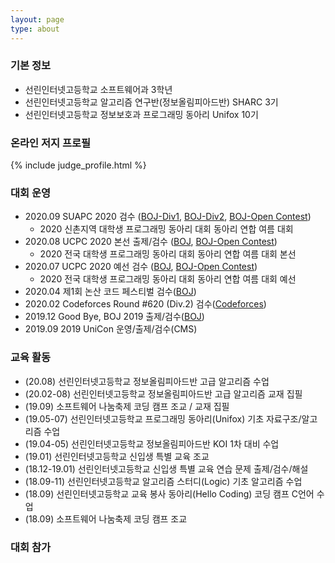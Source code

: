 ```yaml
---
layout: page
type: about
---
```


### 기본 정보
* 선린인터넷고등학교 소프트웨어과 3학년
* 선린인터넷고등학교 알고리즘 연구반(정보올림피아드반) SHARC 3기
* 선린인터넷고등학교 정보보호과 프로그래밍 동아리 Unifox 10기

### 온라인 저지 프로필
{% include judge_profile.html %}

### 대회 운영
* 2020.09 SUAPC 2020 검수 ([BOJ-Div1](http://icpc.me/c/519), [BOJ-Div2](http://icpc.me/c/518), [BOJ-Open Contest](http://icpc.me/c/529))
  * 2020 신촌지역 대학생 프로그래밍 동아리 대회 동아리 연합 여름 대회
* 2020.08 UCPC 2020 본선 출제/검수 ([BOJ](http://icpc.me/c/524), [BOJ-Open Contest](http://icpc.me/c/525))
  * 2020 전국 대학생 프로그래밍 동아리 대회 동아리 연합 여름 대회 본선
* 2020.07 UCPC 2020 예선 검수 ([BOJ](http://icpc.me/c/521), [BOJ-Open Contest](http://icpc.me/c/522))
  * 2020 전국 대학생 프로그래밍 동아리 대회 동아리 연합 여름 대회 예선
* 2020.04 제1회 논산 코드 페스티벌 검수([BOJ](http://icpc.me/c/507))
* 2020.02 Codeforces Round #620 (Div.2) 검수([Codeforces](https://codeforces.com/contest/1304))
* 2019.12 Good Bye, BOJ 2019 출제/검수([BOJ](http://icpc.me/c/497))
* 2019.09 2019 UniCon 운영/출제/검수(CMS)

### 교육 활동
* (20.08) 선린인터넷고등학교 정보올림피아드반 고급 알고리즘 수업
* (20.02-08) 선린인터넷고등학교 정보올림피아드반 고급 알고리즘 교재 집필
* (19.09) 소프트웨어 나눔축제 코딩 캠프 조교 / 교재 집필
* (19.05-07) 선린인터넷고등학교 프로그래밍 동아리(Unifox) 기초 자료구조/알고리즘 수업
* (19.04-05) 선린인터넷고등학교 정보올림피아드반 KOI 1차 대비 수업
* (19.01) 선린인터넷고등학교 신입생 특별 교육 조교
* (18.12-19.01) 선린인터넷고등학교 신입생 특별 교육 연습 문제 출제/검수/해설
* (18.09-11) 선린인터넷고등학교 알고리즘 스터디(Logic) 기초 알고리즘 수업
* (18.09) 선린인터넷고등학교 교육 봉사 동아리(Hello Coding) 코딩 캠프 C언어 수업
* (18.09) 소프트웨어 나눔축제 코딩 캠프 조교

### 대회 참가

